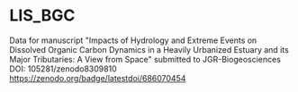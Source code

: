 # LIS_BGC
Data for manuscript "Impacts of Hydrology and Extreme Events on Dissolved Organic Carbon Dynamics in a Heavily Urbanized Estuary and its Major Tributaries: A View from Space" submitted to JGR-Biogeosciences
DOI: 105281/zenodo8309810
https://zenodo.org/badge/latestdoi/686070454
